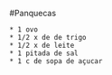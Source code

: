 
#Panquecas

	* 1 ovo
	* 1/2 x de de trigo
	* 1/2 x de leite
	* 1 pitada de sal
	* 1 c de sopa de açucar